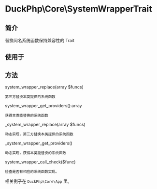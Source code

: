 # DuckPhp\Core\SystemWrapperTrait

## 简介

替换同名系统函数保持兼容性的 Trait

## 使用于

## 方法

system_wrapper_replace(array $funcs)

    第三方替换本类提供的系统函数
system_wrapper_get_providers():array

    获得本类能替换的系统函数
_system_wrapper_replace(array $funcs)

    动态实现，第三方替换本类提供的系统函数
_system_wrapper_get_providers()

    动态实现，获得本类能替换的系统函数
system_wrapper_call_check($func)

    检查是否有相应的系统函数实现。
    
相关例子在 `DuckPhp\Core\App` 里。